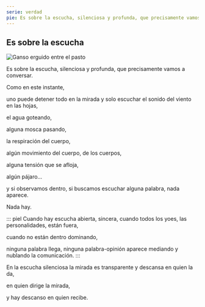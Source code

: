```yaml
---
serie: verdad
pie: Es sobre la escucha, silenciosa y profunda, que precisamente vamos a conversar
---
```


## Es sobre la escucha

![Ganso erguido entre el pasto](/foto/11090939_10206406146373944_7957914954208326699_o.webp)

Es sobre la escucha, silenciosa y profunda, que precisamente vamos a conversar.

Como en este instante,

uno puede detener todo en la mirada y solo escuchar el sonido del viento en las hojas,

el agua goteando,

alguna mosca pasando,

la respiración del cuerpo,

algún movimiento del cuerpo, de los cuerpos,

alguna tensión que se afloja,

algún pájaro…

y si observamos dentro, si buscamos escuchar alguna palabra, nada aparece.

Nada hay.

::: piel
Cuando hay escucha abierta, sincera,
cuando todos los yoes, las personalidades, están fuera,

cuando no están dentro dominando,

ninguna palabra llega, ninguna palabra-opinión aparece mediando y nublando la comunicación.
:::


En la escucha silenciosa la mirada es transparente y descansa en quien la da,

en quien dirige la mirada,

y hay descanso en quien recibe.

